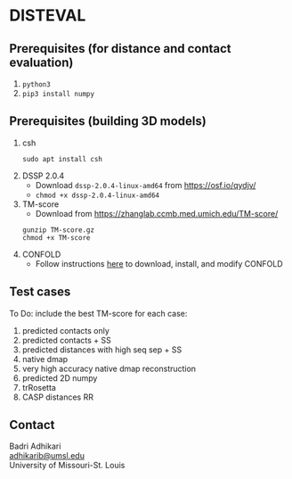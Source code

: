 # DISTEVAL

## Prerequisites (for distance and contact evaluation)
1. `python3`
1. `pip3 install numpy`

## Prerequisites (building 3D models)
1. csh
   ```
   sudo apt install csh
   ```
1. DSSP 2.0.4
   - Download `dssp-2.0.4-linux-amd64` from https://osf.io/qydjv/
   - `chmod +x dssp-2.0.4-linux-amd64`
1. TM-score 
    - Download from https://zhanglab.ccmb.med.umich.edu/TM-score/
    ```
    gunzip TM-score.gz
    chmod +x TM-score
    ```
1. CONFOLD
    - Follow instructions [here](CONFOLD-CHANGES.md) to download, install, and modify CONFOLD

## Test cases
To Do: include the best TM-score for each case:
1. predicted contacts only
1. predicted contacts + SS
1. predicted distances with high seq sep + SS
1. native dmap
1. very high accuracy native dmap reconstruction
1. predicted 2D numpy
1. trRosetta
1. CASP distances RR



## Contact  
Badri Adhikari  
adhikarib@umsl.edu  
University of Missouri-St. Louis  
